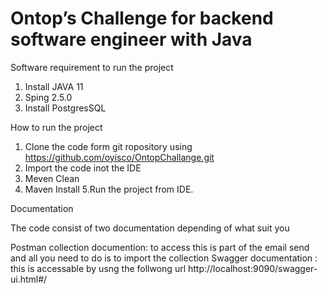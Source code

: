 # Ontop’s Challenge for backend software engineer with Java

Software requirement to run the project

1. Install JAVA 11 
2. Sping 2.5.0
3. Install PostgresSQL 

How to run the project 
1. Clone the code form git ropository using https://github.com/oyisco/OntopChallange.git
2. Import the code inot the IDE 
3. Meven Clean 
4. Maven Install
5.Run the project from IDE.

Documentation 

The code consist of two documentation depending of what suit you

Postman collection documention: to access this is part of the email send and all you need to do is to import the collection
Swagger documentation : this is accessable by usng the follwong url  http://localhost:9090/swagger-ui.html#/



